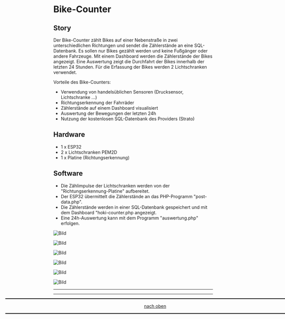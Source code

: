 <a name="oben"></a>

# Bike-Counter

## Story
Der Bike-Counter zählt Bikes auf einer Nebenstraße in zwei unterschiedlichen Richtungen und sendet die Zählerstände an eine SQL-Datenbank. Es sollen nur Bikes gezählt werden und keine Fußgänger oder andere Fahrzeuge. Mit einem Dashboard werden die Zählerstände der Bikes angezeigt. Eine Auswertung zeigt die Durchfahrt der Bikes innerhalb der letzten 24 Stunden. Für die Erfassung der Bikes werden 2 Lichtschranken verwendet.

Vorteile des Bike-Counters: 
+ Verwendung von handelsüblichen Sensoren (Drucksensor, Lichtschranke ...)
+ Richtungserkennung der Fahrräder
+ Zählerstände auf einem Dashboard visualisiert
+ Auswertung der Bewegungen der letzten 24h
+ Nutzung der kostenlosen SQL-Datenbank des Providers (Strato)

## Hardware
+ 1 x ESP32
+ 2 x Lichtschranken PEM2D
+ 1 x Platine (Richtungserkennung)

## Software
+ Die Zählimpulse der Lichtschranken werden von der "Richtungserkennung-Platine" aufbereitet.
+ Der ESP32 übermittelt die Zählerstände an das PHP-Programm "post-data.php".
+ Die Zählerstände werden in einer SQL-Datenbank gespeichert und mit dem Dashboard "hoki-counter.php angezeigt.
+ Eine 24h-Auswertung kann mit dem Programm "auswertung.php" erfolgen.


![Bild](pic/Sensor-Schema.png)

![Bild](pic/Hoki-Bike-Counter-Impulsdiagramm.png)

![Bild](pic/RichtungserkennungV4.png)

![Bild](pic/Richtungserkennung.png)

![Bild](pic/Dashboard.png)

![Bild](pic/Auswertung.png)

---

<div style="position:absolute; left:2cm; ">   
<ol class="breadcrumb" style="border-top: 2px solid black;border-bottom:2px solid black; height: 45px; width: 900px;"> <p align="center"><a href="#oben">nach oben</a></p></ol>
</div>  

---
